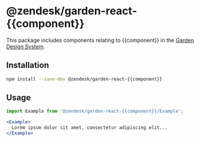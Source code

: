 # @zendesk/garden-react-{{component}}

This package includes components relating to {{component}} in the
[Garden Design System](http://zendeskgarden.github.io/).

## Installation

```sh
npm install --save-dev @zendesk/garden-react-{{component}}
```

## Usage

```jsx static
import Example from '@zendesk/garden-react-{{component}}/Example';

<Example>
  Lorem ipsum dolor sit amet, consectetur adipiscing elit...
</Example>
```
